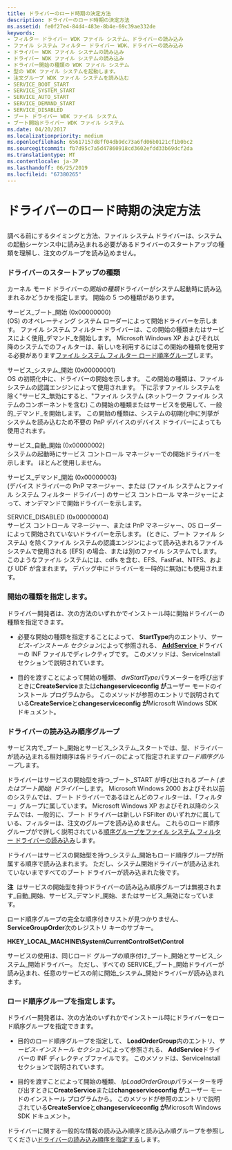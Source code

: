 ```yaml
---
title: ドライバーのロード時期の決定方法
description: ドライバーのロード時期の決定方法
ms.assetid: fe0f27e4-84d4-483e-8b4e-69c39ae332de
keywords:
- フィルター ドライバー WDK ファイル システム、ドライバーの読み込み
- ファイル システム フィルター ドライバー WDK、ドライバーの読み込み
- ドライバー WDK ファイル システムの読み込み
- ドライバー WDK ファイル システムの読み込み
- ドライバー開始の種類の WDK ファイル システム
- 型の WDK ファイル システムを起動します。
- 注文グループ WDK ファイル システムを読み込む
- SERVICE_BOOT_START
- SERVICE_SYSTEM_START
- SERVICE_AUTO_START
- SERVICE_DEMAND_START
- SERVICE_DISABLED
- ブート ドライバー WDK ファイル システム
- ブート開始ドライバー WDK ファイル システム
ms.date: 04/20/2017
ms.localizationpriority: medium
ms.openlocfilehash: 65617157d8ff04db9dc73a6fd06b0121cf1b0bc2
ms.sourcegitcommit: fb7d95c7a5d47860918cd3602efdd33b69dcf2da
ms.translationtype: MT
ms.contentlocale: ja-JP
ms.lasthandoff: 06/25/2019
ms.locfileid: "67380265"
---
```

# <a name="what-determines-when-a-driver-is-loaded"></a>ドライバーのロード時期の決定方法


## <span id="ddk_what_determines_when_a_driver_is_loaded_if"></span><span id="DDK_WHAT_DETERMINES_WHEN_A_DRIVER_IS_LOADED_IF"></span>


調べる前にするタイミングと方法、ファイル システム ドライバーは、システムの起動シーケンス中に読み込まれる必要があるドライバーのスタートアップの種類を理解し、注文のグループを読み込めません。

### <a name="span-idddkdriverstarttypesifspanspan-idddkdriverstarttypesifspandriver-start-types"></a><span id="ddk_driver_start_types_if"></span><span id="DDK_DRIVER_START_TYPES_IF"></span>ドライバーのスタートアップの種類

カーネル モード ドライバーの*開始の種類*ドライバーがシステム起動時に読み込まれるかどうかを指定します。 開始の 5 つの種類があります。

<span id="SERVICE_BOOT_START__0x00000000_"></span><span id="service_boot_start__0x00000000_"></span><span id="SERVICE_BOOT_START__0X00000000_"></span>サービス\_ブート\_開始 (0x00000000)  
(OS) のオペレーティング システム ローダーによって開始ドライバーを示します。 ファイル システム フィルター ドライバーは、この開始の種類またはサービスによく使用\_デマンド\_を開始します。 Microsoft Windows XP およびそれ以降のシステムでのフィルターは、新しいを利用するにはこの開始の種類を使用する必要があります[ファイル システム フィルター ロード順序グループ](load-order-groups-for-file-system-filter-drivers.md)します。

<span id="SERVICE_SYSTEM_START__0x00000001_"></span><span id="service_system_start__0x00000001_"></span><span id="SERVICE_SYSTEM_START__0X00000001_"></span>サービス\_システム\_開始 (0x00000001)  
OS の初期化中に、ドライバーの開始を示します。 この開始の種類は、ファイル システムの認識エンジンによって使用されます。 下に示すファイル システムを除く"サービス\_無効にすると、"ファイル システム (ネットワーク ファイル システムのコンポーネントを含む) この開始の種類またはサービスを使用して、一般的\_デマンド\_を開始します。 この開始の種類は、システムの初期化中に列挙がシステムを読み込むため不要の PnP デバイスのデバイス ドライバーによっても使用されます。

<span id="SERVICE_AUTO_START__0x00000002_"></span><span id="service_auto_start__0x00000002_"></span><span id="SERVICE_AUTO_START__0X00000002_"></span>サービス\_自動\_開始 (0x00000002)  
システムの起動時にサービス コントロール マネージャーでの開始ドライバーを示します。 ほとんど使用しません。

<span id="SERVICE_DEMAND_START__0x00000003_"></span><span id="service_demand_start__0x00000003_"></span><span id="SERVICE_DEMAND_START__0X00000003_"></span>サービス\_デマンド\_開始 (0x00000003)  
(デバイス ドライバーの PnP マネージャー、または (ファイル システムとファイル システム フィルター ドライバー) のサービス コントロール マネージャーによって、オンデマンドで開始ドライバーを示します。

<span id="SERVICE_DISABLED__0x00000004_"></span><span id="service_disabled__0x00000004_"></span><span id="SERVICE_DISABLED__0X00000004_"></span>SERVICE\_DISABLED (0x00000004)  
サービス コントロール マネージャー、または PnP マネージャー、OS ローダーによって開始されていないドライバーを示します。 (ときに、ブート ファイル システム) を除くファイル システムの認識エンジンによって読み込まれるファイル システムで使用される (EFS) の場合、または別のファイル システムでします。 このようなファイル システムには、cdfs を含む、EFS、FastFat、NTFS、および UDF が含まれます。 デバッグ中にドライバーを一時的に無効にも使用されます。

### <a name="span-idddkspecifyingstarttypeifspanspan-idddkspecifyingstarttypeifspanspecifying-start-type"></a><span id="ddk_specifying_start_type_if"></span><span id="DDK_SPECIFYING_START_TYPE_IF"></span>開始の種類を指定します。

ドライバー開発者は、次の方法のいずれかでインストール時に開始ドライバーの種類を指定できます。

-   必要な開始の種類を指定することによって、 **StartType**内のエントリ、*サービス-インストール セクション*によって参照される、 [ **AddService** ](https://docs.microsoft.com/windows-hardware/drivers/install/inf-addservice-directive)ドライバーの INF ファイルでディレクティブです。 このメソッドは、ServiceInstall セクションで説明されています。

-   目的を渡すことによって開始の種類、 *dwStartType*パラメーターを呼び出すときに**CreateService**または**changeserviceconfig が**ユーザー モードのインストール プログラムから。 このメソッドが参照のエントリで説明されている**CreateService**と**changeserviceconfig が**Microsoft Windows SDK ドキュメント。

### <a name="span-idddkdriverloadordergroupsifspanspan-idddkdriverloadordergroupsifspandriver-load-order-groups"></a><span id="ddk_driver_load_order_groups_if"></span><span id="DDK_DRIVER_LOAD_ORDER_GROUPS_IF"></span>ドライバーの読み込み順序グループ

サービス内で\_ブート\_開始とサービス\_システム\_スタートでは、型、ドライバーが読み込まれる相対順序は各ドライバーのによって指定されます*ロード順序グループ*します。

ドライバーはサービスの開始型を持つ\_ブート\_START が呼び出される*ブート (またはブート開始) ドライバー*します。 Microsoft Windows 2000 およびそれ以前のシステムでは、ブート ドライバーであるほとんどのフィルターは、「フィルター」グループに属しています。 Microsoft Windows XP およびそれ以降のシステムでは、一般的に、ブート ドライバーは新しい FSFilter のいずれかに属している、フィルターは、注文のグループを読み込めません。 これらのロード順序グループがで詳しく説明されている[順序グループをファイル システム フィルター ドライバーの読み込み](load-order-groups-for-file-system-filter-drivers.md)します。

ドライバーはサービスの開始型を持つ\_システム\_開始もロード順序グループが所属する順序で読み込まれます。 ただし、システム開始ドライバーが読み込まれていないまですべてのブート ドライバーが読み込まれた後です。

**注**  はサービスの開始型を持つドライバーの読み込み順序グループは無視されます\_自動\_開始、サービス\_デマンド\_開始、またはサービス\_無効になっています。

 

ロード順序グループの完全な順序付きリストが見つかりません、 **ServiceGroupOrder**次のレジストリ キーのサブキー。

**HKEY\_LOCAL\_MACHINE\\System\\CurrentControlSet\\Control**

サービスの使用は、同じロード グループの順序付け\_ブート\_開始とサービス\_システム\_開始ドライバー。 ただし、すべての SERVICE\_ブート\_開始ドライバーが読み込まれ、任意のサービスの前に開始\_システム\_開始ドライバーが読み込まれます。

### <a name="span-idddkspecifyingloadordergroupifspanspan-idddkspecifyingloadordergroupifspanspecifying-load-order-group"></a><span id="ddk_specifying_load_order_group_if"></span><span id="DDK_SPECIFYING_LOAD_ORDER_GROUP_IF"></span>ロード順序グループを指定します。

ドライバー開発者は、次の方法のいずれかでインストール時にドライバーをロード順序グループを指定できます。

-   目的のロード順序グループを指定して、 **LoadOrderGroup**内のエントリ、*サービス-インストール セクション*によって参照される、 **AddService**ドライバーの INF ディレクティブファイルです。 このメソッドは、ServiceInstall セクションで説明されています。

-   目的を渡すことによって開始の種類、 *lpLoadOrderGroup*パラメーターを呼び出すときに**CreateService**または**changeserviceconfig が**ユーザー モードのインストール プログラムから。 このメソッドが参照のエントリで説明されている**CreateService**と**changeserviceconfig が**Microsoft Windows SDK ドキュメント。

ドライバーに関する一般的な情報の読み込み順序と読み込み順グループを参照してください[ドライバーの読み込み順序を指定する](https://docs.microsoft.com/windows-hardware/drivers/install/specifying-driver-load-order)します。

 

 




